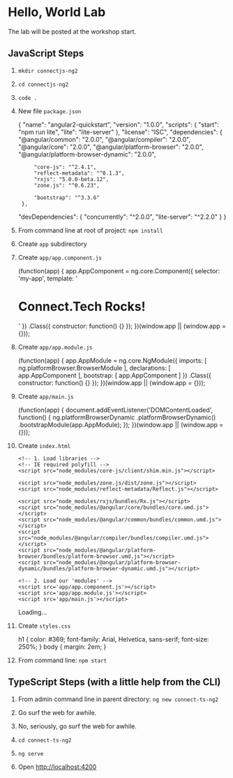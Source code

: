 # Hello, World Lab 

The lab will be posted at the workshop start.

## JavaScript Steps 

1. `mkdir connectjs-ng2` 

2. `cd connectjs-ng2` 

3. `code .` 

4. New file `package.json` 


    {
        "name": "angular2-quickstart",
        "version": "1.0.0",
        "scripts": {
            "start": "npm run lite",
            "lite": "lite-server"
        },
        "license": "ISC",
        "dependencies": {
            "@angular/common": "2.0.0",
            "@angular/compiler": "2.0.0",
            "@angular/core": "2.0.0",
            "@angular/platform-browser": "2.0.0",
            "@angular/platform-browser-dynamic": "2.0.0",

            "core-js": "^2.4.1",
            "reflect-metadata": "^0.1.3",
            "rxjs": "5.0.0-beta.12",
            "zone.js": "^0.6.23",

            "bootstrap": "^3.3.6"
        },

    "devDependencies": {
        "concurrently": "^2.0.0",
        "lite-server": "^2.2.0"
        }
    }

5. From command line at root of project: `npm install` 

6. Create `app` subdirectory 

7. Create `app/app.component.js` 


    (function(app) {
        app.AppComponent =
        ng.core.Component({
            selector: 'my-app',
            template: '<h1>Connect.Tech Rocks!</h1>'
        })
        .Class({
            constructor: function() {}
        });
    })(window.app || (window.app = {}));

8. Create `app/app.module.js` 


    (function(app) {
    app.AppModule =
        ng.core.NgModule({
            imports: [ ng.platformBrowser.BrowserModule ],
            declarations: [ app.AppComponent ],
            bootstrap: [ app.AppComponent ]
        })
        .Class({
            constructor: function() {}
        });
    })(window.app || (window.app = {}));

9. Create `app/main.js` 


    (function(app) {
        document.addEventListener('DOMContentLoaded', function() {
            ng.platformBrowserDynamic
            .platformBrowserDynamic()
            .bootstrapModule(app.AppModule);
        });
    })(window.app || (window.app = {}));

10. Create `index.html` 


    <html>
    <head>
        <title>Connect.TECH Angular 2 Lab</title>
        <meta name="viewport" content="width=device-width, initial-scale=1">
        <link rel="stylesheet" href="styles.css">

        <!-- 1. Load libraries -->
        <!-- IE required polyfill -->
        <script src="node_modules/core-js/client/shim.min.js"></script>

        <script src="node_modules/zone.js/dist/zone.js"></script>
        <script src="node_modules/reflect-metadata/Reflect.js"></script>

        <script src="node_modules/rxjs/bundles/Rx.js"></script>
        <script src="node_modules/@angular/core/bundles/core.umd.js"></script>
        <script src="node_modules/@angular/common/bundles/common.umd.js"></script>
        <script src="node_modules/@angular/compiler/bundles/compiler.umd.js"></script>
        <script src="node_modules/@angular/platform-browser/bundles/platform-browser.umd.js"></script>
        <script src="node_modules/@angular/platform-browser-dynamic/bundles/platform-browser-dynamic.umd.js"></script>

        <!-- 2. Load our 'modules' -->
        <script src='app/app.component.js'></script>
        <script src='app/app.module.js'></script>
        <script src='app/main.js'></script>

    </head>

    <!-- 3. Display the application -->
    <body>
        <my-app>Loading...</my-app>
    </body>

    </html>

11. Create `styles.css` 


    h1 {
        color: #369;
        font-family: Arial, Helvetica, sans-serif;
        font-size: 250%;
    }
    body {
        margin: 2em;
    }

12. From command line: `npm start` 

## TypeScript Steps (with a little help from the CLI)

1. From admin command line in parent directory: `ng new connect-ts-ng2`

2. Go surf the web for awhile. 

3. No, seriously, go surf the web for awhile. 

4. `cd connect-ts-ng2` 

5. `ng serve` 

6. Open [http://localhost:4200](http://localhost:4200)

